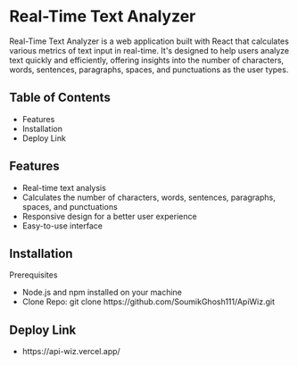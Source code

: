 <h1>Real-Time Text Analyzer</h1>
Real-Time Text Analyzer is a web application built with React that calculates various metrics of text input in real-time. It's designed to help users analyze text quickly and efficiently, offering insights into the number of characters, words, sentences, paragraphs, spaces, and punctuations as the user types.

<h2>Table of Contents</h2>
<ul>
  <li>Features</li>
  <li> Installation</li>
   <li>Deploy Link</li>
</ul>
<h2>Features</h2>
<ul>
  <li>Real-time text analysis</li>
  <li>Calculates the number of characters, words, sentences, paragraphs, spaces, and punctuations</li>
  <li>Responsive design for a better user experience</li>
  <li>Easy-to-use interface</li>
</ul>




<h2>Installation</h2>
Prerequisites
<ul>
  <li>Node.js and npm installed on your machine</li>
  <li>Clone Repo: git clone https://github.com/SoumikGhosh111/ApiWiz.git</li>
</ul>

<h2>Deploy Link</h2>
<ul>
  <li>https://api-wiz.vercel.app/</li>
</ul>
